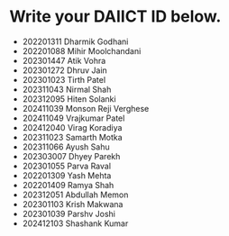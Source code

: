 # Write your DAIICT ID below.
- 202201311 Dharmik Godhani
- 202201088 Mihir Moolchandani
- 202301447 Atik Vohra
- 202301272 Dhruv Jain
- 202301023 Tirth Patel
- 202311043 Nirmal Shah
- 202312095 Hiten Solanki
- 202411039 Monson Reji Verghese
- 202411049 Vrajkumar Patel
- 202412040 Virag Koradiya
- 202311023 Samarth Motka
- 202311066 Ayush Sahu
- 202303007 Dhyey Parekh
- 202301055 Parva Raval
- 202201309 Yash Mehta
- 202201409 Ramya Shah
- 202312051 Abdullah Memon
- 202301103 Krish Makwana
- 202301039 Parshv Joshi
- 202412103 Shashank Kumar
